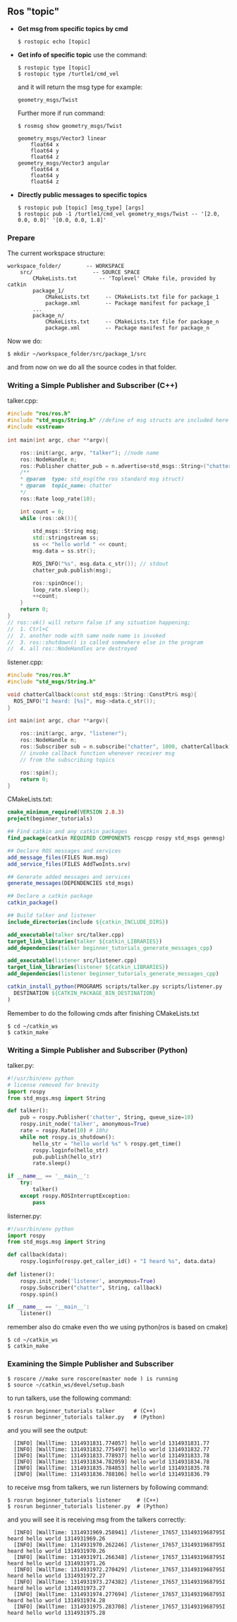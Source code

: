 		
## Ros "topic"
- **Get msg from specific topics by cmd**
	```console
	$ rostopic echo [topic]
	```
	
- **Get info of specific topic**
	use the command:
	```console 
	$ rostopic type [topic]
	$ rostopic type /turtle1/cmd_vel
	```
	and it will return the msg type for example:
	```console
	geometry_msgs/Twist
	```
	Further more if run command:
	```console
	$ rosmsg show geometry_msgs/Twist
	```
	```console
	geometry_msgs/Vector3 linear
		float64 x
		float64 y
		float64 z
	geometry_msgs/Vector3 angular
		float64 x
		float64 y
		float64 z
	```
- **Directly public messages to specific topics**
	```console
	$ rostopic pub [topic] [msg_type] [args]
	$ rostopic pub -1 /turtle1/cmd_vel geometry_msgs/Twist -- '[2.0, 0.0, 0.0]' '[0.0, 0.0, 1.8]'
    ```
### Prepare
The current workspace structure:
```console
workspace_folder/        -- WORKSPACE
    src/                   -- SOURCE SPACE
        CMakeLists.txt       -- 'Toplevel' CMake file, provided by catkin
        package_1/
            CMakeLists.txt     -- CMakeLists.txt file for package_1
            package.xml        -- Package manifest for package_1
        ...
        package_n/
            CMakeLists.txt     -- CMakeLists.txt file for package_n
            package.xml        -- Package manifest for package_n
```    

Now we do:
```console
$ mkdir ~/workspace_folder/src/package_1/src 
```
and from now on we do all the source codes in that folder.  
### Writing a Simple Publisher and Subscriber (C++)
talker.cpp:
``` cpp
#include "ros/ros.h"
#include "std_msgs/String.h" //define of msg structs are included here
#include <sstream>
   
int main(int argc, char **argv){

    ros::init(argc, argv, "talker"); //node name
    ros::NodeHandle n;
    ros::Publisher chatter_pub = n.advertise<std_msgs::String>("chatter", 1000);
    /**
    * @param  type: std_msg(the ros standard msg struct) 
    * @param  topic_name: chatter
    */
    ros::Rate loop_rate(10);

    int count = 0;
    while (ros::ok()){
        
        std_msgs::String msg;
        std::stringstream ss;
        ss << "hello world " << count;
        msg.data = ss.str();

        ROS_INFO("%s", msg.data.c_str()); // stdout
        chatter_pub.publish(msg);

        ros::spinOnce();
        loop_rate.sleep();
        ++count;
    }
    return 0;
}
// ros::ok() will return false if any situation happening;
//  1. Ctrl+C
//  2. another node with same node name is invoked
//  3. ros::shutdown() is called somewhere else in the program
//  4. all ros::NodeHandles are destroyed
```

listener.cpp:
```cpp
#include "ros/ros.h"
#include "std_msgs/String.h"

void chatterCallback(const std_msgs::String::ConstPtr& msg){
  ROS_INFO("I heard: [%s]", msg->data.c_str());
}

int main(int argc, char **argv){
  
    ros::init(argc, argv, "listener");
    ros::NodeHandle n;
    ros::Subscriber sub = n.subscribe("chatter", 1000, chatterCallback); 
    // invoke callback function whenever receiver msg
    // from the subscribing topics

    ros::spin();
    return 0;
}
```
CMakeLists.txt:
```cmake
cmake_minimum_required(VERSION 2.8.3)
project(beginner_tutorials)

## Find catkin and any catkin packages
find_package(catkin REQUIRED COMPONENTS roscpp rospy std_msgs genmsg)

## Declare ROS messages and services
add_message_files(FILES Num.msg)
add_service_files(FILES AddTwoInts.srv)

## Generate added messages and services
generate_messages(DEPENDENCIES std_msgs)

## Declare a catkin package
catkin_package()

## Build talker and listener
include_directories(include ${catkin_INCLUDE_DIRS})

add_executable(talker src/talker.cpp)
target_link_libraries(talker ${catkin_LIBRARIES})
add_dependencies(talker beginner_tutorials_generate_messages_cpp)

add_executable(listener src/listener.cpp)
target_link_libraries(listener ${catkin_LIBRARIES})
add_dependencies(listener beginner_tutorials_generate_messages_cpp)

catkin_install_python(PROGRAMS scripts/talker.py scripts/listener.py
  DESTINATION ${CATKIN_PACKAGE_BIN_DESTINATION}
)
```
Remember to do the following cmds after finishing CMakeLists.txt
```console 
$ cd ~/catkin_ws
$ catkin_make
```

### Writing a Simple Publisher and Subscriber (Python)

talker.py:
```python
#!/usr/bin/env python
# license removed for brevity
import rospy
from std_msgs.msg import String

def talker():
    pub = rospy.Publisher('chatter', String, queue_size=10)
    rospy.init_node('talker', anonymous=True)
    rate = rospy.Rate(10) # 10hz
    while not rospy.is_shutdown():
        hello_str = "hello world %s" % rospy.get_time()
        rospy.loginfo(hello_str)
        pub.publish(hello_str)
        rate.sleep()

if __name__ == '__main__':
    try:
        talker()
    except rospy.ROSInterruptException:
        pass
```

listerner.py:
```python
#!/usr/bin/env python
import rospy
from std_msgs.msg import String

def callback(data):
    rospy.loginfo(rospy.get_caller_id() + "I heard %s", data.data)
    
def listener():
    rospy.init_node('listener', anonymous=True)
    rospy.Subscriber("chatter", String, callback)
    rospy.spin()

if __name__ == '__main__':
    listener()
```
remember also do cmake even tho we using python(ros is based on cmake)
```console 
$ cd ~/catkin_ws
$ catkin_make
```

### Examining the Simple Publisher and Subscriber

```console
$ roscore //make sure roscore(master node ) is running
$ source ~/catkin_ws/devel/setup.bash
```
to run talkers, use the following command:
```console
$ rosrun beginner_tutorials talker      # (C++)
$ rosrun beginner_tutorials talker.py   # (Python)
```
and you will see the output:
```console
  [INFO] [WallTime: 1314931831.774057] hello world 1314931831.77
  [INFO] [WallTime: 1314931832.775497] hello world 1314931832.77
  [INFO] [WallTime: 1314931833.778937] hello world 1314931833.78
  [INFO] [WallTime: 1314931834.782059] hello world 1314931834.78
  [INFO] [WallTime: 1314931835.784853] hello world 1314931835.78
  [INFO] [WallTime: 1314931836.788106] hello world 1314931836.79
```

to receive msg from talkers, we run listerners by following command:
```console
$ rosrun beginner_tutorials listener     # (C++)
$ rosrun beginner_tutorials listener.py  # (Python) 
```

and you will see it is receiving msg from the talkers correctly:
```console 
  [INFO] [WallTime: 1314931969.258941] /listener_17657_1314931968795I heard hello world 1314931969.26
  [INFO] [WallTime: 1314931970.262246] /listener_17657_1314931968795I heard hello world 1314931970.26
  [INFO] [WallTime: 1314931971.266348] /listener_17657_1314931968795I heard hello world 1314931971.26
  [INFO] [WallTime: 1314931972.270429] /listener_17657_1314931968795I heard hello world 1314931972.27
  [INFO] [WallTime: 1314931973.274382] /listener_17657_1314931968795I heard hello world 1314931973.27
  [INFO] [WallTime: 1314931974.277694] /listener_17657_1314931968795I heard hello world 1314931974.28
  [INFO] [WallTime: 1314931975.283708] /listener_17657_1314931968795I heard hello world 1314931975.28
```